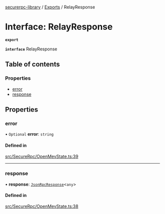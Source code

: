 [securerpc-library](../README.md) / [Exports](../modules.md) / RelayResponse

# Interface: RelayResponse

**`export`**

**`interface`** RelayResponse

## Table of contents

### Properties

- [error](RelayResponse.md#error)
- [response](RelayResponse.md#response)

## Properties

### error

• `Optional` **error**: `string`

#### Defined in

[src/SecureRpc/OpenMevState.ts:39](https://github.com/manifoldfinance/libsushi/blob/e8e6916/src/SecureRpc/OpenMevState.ts#L39)

___

### response

• **response**: [`JsonRpcResponse`](JsonRpcResponse.md)<`any`\>

#### Defined in

[src/SecureRpc/OpenMevState.ts:38](https://github.com/manifoldfinance/libsushi/blob/e8e6916/src/SecureRpc/OpenMevState.ts#L38)

